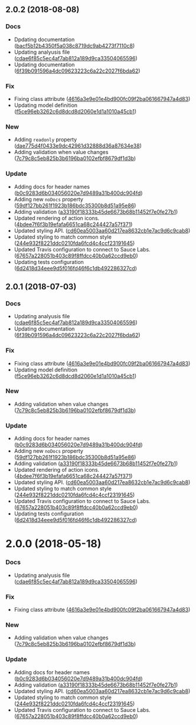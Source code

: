 <a name="2.0.2"></a>
## 2.0.2 (2018-08-08)


### Docs

* Dpdating documentation ([bacf5b12b4350f5a038c8719dc9ab4273f7110c8](https://github.com/advanced-rest-client/api-headers-form/commit/bacf5b12b4350f5a038c8719dc9ab4273f7110c8))
* Updating analyusis file ([cdae6f85c5ec4af7ab812a189d9ca33504065596](https://github.com/advanced-rest-client/api-headers-form/commit/cdae6f85c5ec4af7ab812a189d9ca33504065596))
* Updating documentation ([6f39b091596a4dc09623223c6a22c2027f6bda62](https://github.com/advanced-rest-client/api-headers-form/commit/6f39b091596a4dc09623223c6a22c2027f6bda62))

### Fix

* Fixing class attribute ([4616a3e9e01e4bd900fc09f2ba061667947a4d83](https://github.com/advanced-rest-client/api-headers-form/commit/4616a3e9e01e4bd900fc09f2ba061667947a4d83))
* Updating model definition ([f5ce96eb3262c6d8dcd8d2060e1d1a1010a45cb1](https://github.com/advanced-rest-client/api-headers-form/commit/f5ce96eb3262c6d8dcd8d2060e1d1a1010a45cb1))

### New

* Adding `readonly` property ([dae775d4f0433e9dc42961d32888d36a87634e38](https://github.com/advanced-rest-client/api-headers-form/commit/dae775d4f0433e9dc42961d32888d36a87634e38))
* Adding validation when value changes ([7c79c8c5eb825b3b6196ba0102efbf8679df1d3b](https://github.com/advanced-rest-client/api-headers-form/commit/7c79c8c5eb825b3b6196ba0102efbf8679df1d3b))

### Update

* Adding docs for header names ([b0c9283d6b034056020e7d9489a31b400dc904fd](https://github.com/advanced-rest-client/api-headers-form/commit/b0c9283d6b034056020e7d9489a31b400dc904fd))
* Adding new `noDocs` property ([59df127bb261f1923b186bdc35300b8d51a95e86](https://github.com/advanced-rest-client/api-headers-form/commit/59df127bb261f1923b186bdc35300b8d51a95e86))
* Adding validation ([a33190f18333b45de6673b68b11452f7e0fe27b1](https://github.com/advanced-rest-client/api-headers-form/commit/a33190f18333b45de6673b68b11452f7e0fe27b1))
* Updated rendering of action icons. ([4bdee7f6f3b19efafa6651ca68c244427a57f371](https://github.com/advanced-rest-client/api-headers-form/commit/4bdee7f6f3b19efafa6651ca68c244427a57f371))
* Updated styling API. ([cd60ea5003aa60d217ea8632cb1e7ac9d6c9cab8](https://github.com/advanced-rest-client/api-headers-form/commit/cd60ea5003aa60d217ea8632cb1e7ac9d6c9cab8))
* Updated styling to match common style ([244e932f8221ddc0210fda6fcd4c4ccf23191645](https://github.com/advanced-rest-client/api-headers-form/commit/244e932f8221ddc0210fda6fcd4c4ccf23191645))
* Updated Travis configuration to connect to Sauce Labs. ([67657a228051b403c89f8ffdcc40b0a62ccd9eb0](https://github.com/advanced-rest-client/api-headers-form/commit/67657a228051b403c89f8ffdcc40b0a62ccd9eb0))
* Updating tests configuration ([6d2418d34eee9d5f016fd46f6c1db492286327cd](https://github.com/advanced-rest-client/api-headers-form/commit/6d2418d34eee9d5f016fd46f6c1db492286327cd))



<a name="2.0.1"></a>
## 2.0.1 (2018-07-03)


### Docs

* Updating analyusis file ([cdae6f85c5ec4af7ab812a189d9ca33504065596](https://github.com/advanced-rest-client/api-headers-form/commit/cdae6f85c5ec4af7ab812a189d9ca33504065596))
* Updating documentation ([6f39b091596a4dc09623223c6a22c2027f6bda62](https://github.com/advanced-rest-client/api-headers-form/commit/6f39b091596a4dc09623223c6a22c2027f6bda62))

### Fix

* Fixing class attribute ([4616a3e9e01e4bd900fc09f2ba061667947a4d83](https://github.com/advanced-rest-client/api-headers-form/commit/4616a3e9e01e4bd900fc09f2ba061667947a4d83))
* Updating model definition ([f5ce96eb3262c6d8dcd8d2060e1d1a1010a45cb1](https://github.com/advanced-rest-client/api-headers-form/commit/f5ce96eb3262c6d8dcd8d2060e1d1a1010a45cb1))

### New

* Adding validation when value changes ([7c79c8c5eb825b3b6196ba0102efbf8679df1d3b](https://github.com/advanced-rest-client/api-headers-form/commit/7c79c8c5eb825b3b6196ba0102efbf8679df1d3b))

### Update

* Adding docs for header names ([b0c9283d6b034056020e7d9489a31b400dc904fd](https://github.com/advanced-rest-client/api-headers-form/commit/b0c9283d6b034056020e7d9489a31b400dc904fd))
* Adding new `noDocs` property ([59df127bb261f1923b186bdc35300b8d51a95e86](https://github.com/advanced-rest-client/api-headers-form/commit/59df127bb261f1923b186bdc35300b8d51a95e86))
* Adding validation ([a33190f18333b45de6673b68b11452f7e0fe27b1](https://github.com/advanced-rest-client/api-headers-form/commit/a33190f18333b45de6673b68b11452f7e0fe27b1))
* Updated rendering of action icons. ([4bdee7f6f3b19efafa6651ca68c244427a57f371](https://github.com/advanced-rest-client/api-headers-form/commit/4bdee7f6f3b19efafa6651ca68c244427a57f371))
* Updated styling API. ([cd60ea5003aa60d217ea8632cb1e7ac9d6c9cab8](https://github.com/advanced-rest-client/api-headers-form/commit/cd60ea5003aa60d217ea8632cb1e7ac9d6c9cab8))
* Updated styling to match common style ([244e932f8221ddc0210fda6fcd4c4ccf23191645](https://github.com/advanced-rest-client/api-headers-form/commit/244e932f8221ddc0210fda6fcd4c4ccf23191645))
* Updated Travis configuration to connect to Sauce Labs. ([67657a228051b403c89f8ffdcc40b0a62ccd9eb0](https://github.com/advanced-rest-client/api-headers-form/commit/67657a228051b403c89f8ffdcc40b0a62ccd9eb0))
* Updating tests configuration ([6d2418d34eee9d5f016fd46f6c1db492286327cd](https://github.com/advanced-rest-client/api-headers-form/commit/6d2418d34eee9d5f016fd46f6c1db492286327cd))



<a name="2.0.0"></a>
# 2.0.0 (2018-05-18)


### Docs

* Updating analyusis file ([cdae6f85c5ec4af7ab812a189d9ca33504065596](https://github.com/advanced-rest-client/api-headers-form/commit/cdae6f85c5ec4af7ab812a189d9ca33504065596))

### Fix

* Fixing class attribute ([4616a3e9e01e4bd900fc09f2ba061667947a4d83](https://github.com/advanced-rest-client/api-headers-form/commit/4616a3e9e01e4bd900fc09f2ba061667947a4d83))

### New

* Adding validation when value changes ([7c79c8c5eb825b3b6196ba0102efbf8679df1d3b](https://github.com/advanced-rest-client/api-headers-form/commit/7c79c8c5eb825b3b6196ba0102efbf8679df1d3b))

### Update

* Adding docs for header names ([b0c9283d6b034056020e7d9489a31b400dc904fd](https://github.com/advanced-rest-client/api-headers-form/commit/b0c9283d6b034056020e7d9489a31b400dc904fd))
* Adding validation ([a33190f18333b45de6673b68b11452f7e0fe27b1](https://github.com/advanced-rest-client/api-headers-form/commit/a33190f18333b45de6673b68b11452f7e0fe27b1))
* Updated styling API. ([cd60ea5003aa60d217ea8632cb1e7ac9d6c9cab8](https://github.com/advanced-rest-client/api-headers-form/commit/cd60ea5003aa60d217ea8632cb1e7ac9d6c9cab8))
* Updated styling to match common style ([244e932f8221ddc0210fda6fcd4c4ccf23191645](https://github.com/advanced-rest-client/api-headers-form/commit/244e932f8221ddc0210fda6fcd4c4ccf23191645))
* Updated Travis configuration to connect to Sauce Labs. ([67657a228051b403c89f8ffdcc40b0a62ccd9eb0](https://github.com/advanced-rest-client/api-headers-form/commit/67657a228051b403c89f8ffdcc40b0a62ccd9eb0))



